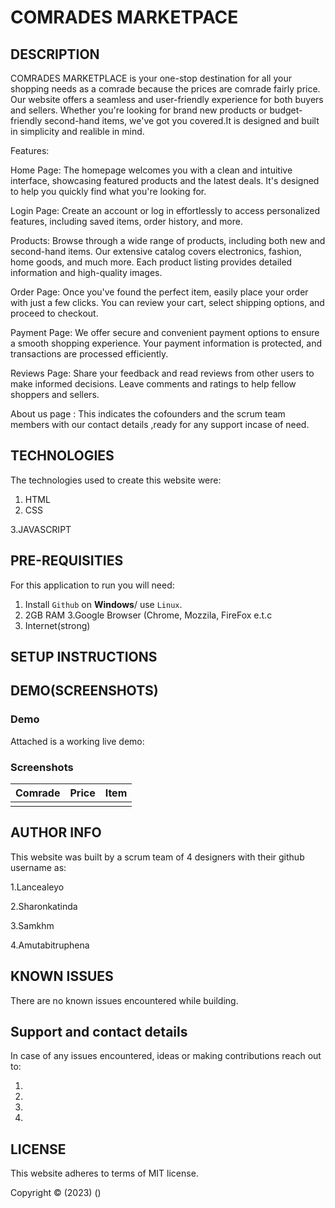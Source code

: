 # COMRADES MARKETPACE

## DESCRIPTION

COMRADES MARKETPLACE   is your one-stop destination for all your shopping needs as a comrade because the prices are comrade fairly price. Our website offers a seamless and user-friendly experience for both buyers and sellers. Whether you're looking for brand new products or budget-friendly second-hand items, we've got you covered.It is designed and built in simplicity and realible in mind.

Features:


Home Page: The homepage welcomes you with a clean and intuitive interface, showcasing featured products and the latest deals. It's designed to help you quickly find what you're looking for.

Login Page: Create an account or log in effortlessly to access personalized features, including saved items, order history, and more.

Products: Browse through a wide range of products, including both new and second-hand items. Our extensive catalog covers electronics, fashion, home goods, and much more. Each product listing provides detailed information and high-quality images.

Order Page: Once you've found the perfect item, easily place your order with just a few clicks. You can review your cart, select shipping options, and proceed to checkout.

Payment Page: We offer secure and convenient payment options to ensure a smooth shopping experience. Your payment information is protected, and transactions are processed efficiently.

Reviews Page: Share your feedback and read reviews from other users to make informed decisions. Leave comments and ratings to help fellow shoppers and sellers.

About us page : This indicates the cofounders and the scrum team members with our contact details ,ready for any support incase of need.


## TECHNOLOGIES

The technologies used to create this website were:

1. HTML
2. CSS

   
3.JAVASCRIPT
## PRE-REQUISITIES

For this application to run you will need:

1. Install `Github` on **Windows**/ use `Linux`.
2. 2GB RAM
3.Google Browser (Chrome, Mozzila, FireFox e.t.c
4. Internet(strong)
## SETUP INSTRUCTIONS

## DEMO(SCREENSHOTS)

### Demo
Attached is a working live demo: 

### Screenshots
| Comrade | Price | Item |
|---------|-------|------|
|![]()|![]()|![]()|

## AUTHOR INFO

This website was built by a scrum team of 4 designers with their github username as:


1.Lancealeyo


2.Sharonkatinda


3.Samkhm

4.Amutabitruphena

## KNOWN ISSUES

There are no known issues encountered while building.

## Support and contact details

In case of any issues encountered, ideas or making contributions reach out to:

1.

2.

3.

4.

[]()

## LICENSE

This website adheres to terms of MIT license.

Copyright &copy; (2023) ()



